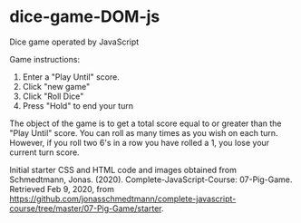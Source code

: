 # dice-game-DOM-js
Dice game operated by JavaScript

Game instructions:
1. Enter a "Play Until" score.
2. Click "new game"
3. Click "Roll Dice"
4. Press "Hold" to end your turn

The object of the game is to get a total score equal to or greater than the "Play Until" score.
You can roll as many times as you wish on each turn.
However, if you roll two 6's in a row you have rolled a 1, you lose your current turn score.

Initial starter CSS and HTML code and images obtained from Schmedtmann, Jonas.  (2020).  Complete-JavaScript-Course: 07-Pig-Game.  Retrieved Feb 9, 2020, from https://github.com/jonasschmedtmann/complete-javascript-course/tree/master/07-Pig-Game/starter.
